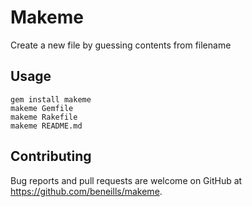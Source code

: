 # Makeme
Create a new file by guessing contents from filename

## Usage

```shell
gem install makeme
makeme Gemfile
makeme Rakefile
makeme README.md
```

## Contributing

Bug reports and pull requests are welcome on GitHub at https://github.com/beneills/makeme.
